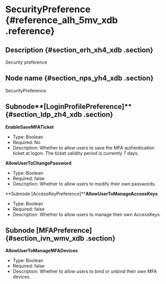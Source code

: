 # SecurityPreference {#reference_alh_5mv_xdb .reference}

## Description {#section_erh_xh4_xdb .section}

Security preference

## Node name {#section_nps_yh4_xdb .section}

SecurityPreference

## Subnode**\[LoginProfilePreference\]** {#section_ldp_zh4_xdb .section}

**EnableSaveMFATicket**

-   Type: Boolean
-   Required: No
-   Description: Whether to allow users to save the MFA authentication ticket at logon. The ticket validity period is currently 7 days.

**AllowUserToChangePassword**

-   Type: Boolean
-   Required: false
-   Description: Whether to allow users to modify their own passwords.

**Subnode \[AccessKeyPreference\]****AllowUserToManageAccessKeys**

-   Type: Boolean
-   Required: false
-   Description: Whether to allow users to manage their own AccessKeys.

## Subnode \[MFAPreference\] {#section_ivn_wmv_xdb .section}

**AllowUserToManageMFADevices**

-   Type: Boolean
-   Required: false
-   Description: Whether to allow users to bind or unbind their own MFA devices.

